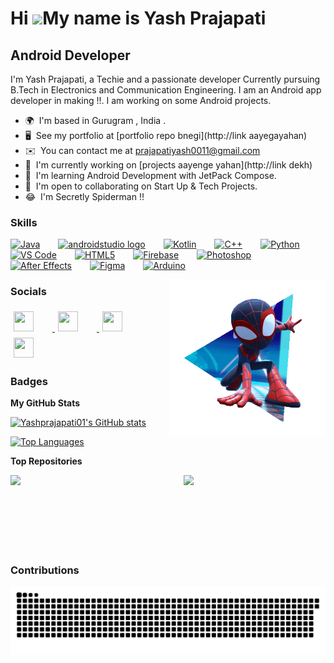 Hi ![](https://user-images.githubusercontent.com/18350557/176309783-0785949b-9127-417c-8b55-ab5a4333674e.gif)My name is Yash Prajapati
======================================================================================================================================

Android Developer
-----------------

I'm Yash Prajapati, a Techie and a passionate developer Currently pursuing B.Tech in Electronics and Communication Engineering. I am an Android app developer in making !!. I am working on some Android projects.

* 🌍  I'm based in Gurugram , India .
* 🖥️  See my portfolio at [portfolio repo bnegi](http://link aayegayahan)
* ✉️  You can contact me at [prajapatiyash0011@gmail.com](mailto:prajapatiyash0011@gmail.com)
* 🚀  I'm currently working on [projects aayenge yahan](http://link dekh)
* 🧠  I'm learning Android Development with JetPack Compose.
* 🤝  I'm open to collaborating on Start Up & Tech Projects.
* 😂  I'm Secretly Spiderman !!

### Skills


<p align="left">
<a href="https://www.oracle.com/java/" target="_blank" rel="noreferrer"><img src="https://raw.githubusercontent.com/danielcranney/readme-generator/main/public/icons/skills/java-colored.svg" width="36" height="36" alt="Java" style="margin-right: 25px;" /></a>
<a href="https://developer.android.com/" target="_blank" rel="noreferrer"><img src="https://cdn.jsdelivr.net/gh/devicons/devicon/icons/androidstudio/androidstudio-original.svg" width="40" height="40" alt="androidstudio logo" style="margin-right: 25px;" /></a>
<a href="https://kotlinlang.org/" target="_blank" rel="noreferrer"><img src="https://raw.githubusercontent.com/danielcranney/readme-generator/main/public/icons/skills/kotlin-colored.svg" width="36" height="36" alt="Kotlin" style="margin-right: 25px;" /></a>
<a href="https://docs.microsoft.com/en-us/cpp/?view=msvc-170" target="_blank" rel="noreferrer"><img src="https://raw.githubusercontent.com/danielcranney/readme-generator/main/public/icons/skills/cplusplus-colored.svg" width="36" height="36" alt="C++" style="margin-right: 25px;" /></a>
<a href="https://www.python.org/" target="_blank" rel="noreferrer"><img src="https://raw.githubusercontent.com/danielcranney/readme-generator/main/public/icons/skills/python-colored.svg" width="36" height="36" alt="Python" style="margin-right: 25px;" /></a>
<a href="https://code.visualstudio.com/" target="_blank" rel="noreferrer"><img src="https://raw.githubusercontent.com/danielcranney/readme-generator/main/public/icons/skills/visualstudiocode.svg" width="36" height="36" alt="VS Code" style="margin-right: 25px;" /></a>
<a href="https://developer.mozilla.org/en-US/docs/Glossary/HTML5" target="_blank" rel="noreferrer"><img src="https://raw.githubusercontent.com/danielcranney/readme-generator/main/public/icons/skills/html5-colored.svg" width="36" height="36" alt="HTML5" style="margin-right: 25px;" /></a>
<a href="https://firebase.google.com/" target="_blank" rel="noreferrer"><img src="https://raw.githubusercontent.com/danielcranney/readme-generator/main/public/icons/skills/firebase-colored.svg" width="36" height="36" alt="Firebase" style="margin-right: 25px;" /></a>
<a href="https://www.adobe.com/uk/products/photoshop.html" target="_blank" rel="noreferrer"><img src="https://raw.githubusercontent.com/danielcranney/readme-generator/main/public/icons/skills/photoshop-colored.svg" width="36" height="36" alt="Photoshop" style="margin-right: 25px;" /></a>
<a href="https://www.adobe.com/uk/products/aftereffects.html" target="_blank" rel="noreferrer"><img src="https://raw.githubusercontent.com/danielcranney/readme-generator/main/public/icons/skills/aftereffects-colored.svg" width="36" height="36" alt="After Effects" style="margin-right: 25px;" /></a>
<a href="https://www.figma.com/" target="_blank" rel="noreferrer"><img src="https://raw.githubusercontent.com/danielcranney/readme-generator/main/public/icons/skills/figma-colored.svg" width="36" height="36" alt="Figma" style="margin-right: 25px;" /></a>
<a href="https://store.arduino.cc/?gclid=Cj0KCQjw2eilBhCCARIsAG0Pf8uueBifykWcsSS4LPESeGQfxGVKJYnzV7bz471XfknQJy_1VINVWM8aAkLtEALw_wcB" target="_blank" rel="noreferrer"><img src="https://raw.githubusercontent.com/danielcranney/readme-generator/main/public/icons/skills/arduino-colored.svg" width="36" height="36" alt="Arduino" style="margin-right: 25px;" /></a>

</p>
<img align="right" width="250" height="250" src="https://github.com/Yashprajapati01/Yashprajapati01/blob/main/material/Shooting%20gif.gif" alt="Spiderman !!"></a>

### Socials

<p align="left">
    <a href="https://www.github.com/Yashprajapati01" target="_blank" rel="noreferrer">
        <picture>
            <source media="(prefers-color-scheme: dark)" srcset="https://raw.githubusercontent.com/danielcranney/readme-generator/main/public/icons/socials/github-dark.svg" />
            <source media="(prefers-color-scheme: light)" srcset="https://raw.githubusercontent.com/danielcranney/readme-generator/main/public/icons/socials/github.svg" />
            <img src="https://raw.githubusercontent.com/danielcranney/readme-generator/main/public/icons/socials/github.svg" width="32" height="32" style="margin-right: 25px; padding: 5px;" />
        </picture>
    </a>
    <a href="http://www.instagram.com/yash_prajapati0011" target="_blank" rel="noreferrer">
        <picture>
            <source media="(prefers-color-scheme: dark)" srcset="https://raw.githubusercontent.com/danielcranney/readme-generator/main/public/icons/socials/instagram-dark.svg" />
            <source media="(prefers-color-scheme: light)" srcset="https://raw.githubusercontent.com/danielcranney/readme-generator/main/public/icons/socials/instagram.svg" />
            <img src="https://raw.githubusercontent.com/danielcranney/readme-generator/main/public/icons/socials/instagram.svg" width="32" height="32" style="margin-right: 25px; padding: 5px;" />
        </picture>
    </a>
    <a href="https://www.linkedin.com/in/yashh01" target="_blank" rel="noreferrer">
        <picture>
            <source media="(prefers-color-scheme: dark)" srcset="https://raw.githubusercontent.com/danielcranney/readme-generator/main/public/icons/socials/linkedin-dark.svg" />
            <source media="(prefers-color-scheme: light)" srcset="https://raw.githubusercontent.com/danielcranney/readme-generator/main/public/icons/socials/linkedin.svg" />
            <img src="https://raw.githubusercontent.com/danielcranney/readme-generator/main/public/icons/socials/linkedin.svg" width="32" height="32" style="margin-right: 25px; padding: 5px;" />
        </picture>
    </a>
    <a href="https://www.x.com//Yash_prajapati1" target="_blank" rel="noreferrer">
        <picture>
            <source media="(prefers-color-scheme: dark)" srcset="https://raw.githubusercontent.com/danielcranney/readme-generator/main/public/icons/socials/twitter-dark.svg" />
            <source media="(prefers-color-scheme: light)" srcset="https://raw.githubusercontent.com/danielcranney/readme-generator/main/public/icons/socials/twitter.svg" />
            <img src="https://raw.githubusercontent.com/danielcranney/readme-generator/main/public/icons/socials/twitter.svg" width="32" height="32" style="margin-right: 25px; padding: 5px;" />
        </picture>
    </a>
</p>

</a></p>

### Badges

<b>My GitHub Stats</b>

<a href="http://www.github.com/Yashprajapati01"><img src="https://github-readme-stats.vercel.app/api?username=Yashprajapati01&show_icons=true&hide=&count_private=true&title_color=0891b2&text_color=ffffff&icon_color=0891b2&bg_color=1c1917&hide_border=true&show_icons=true" alt="Yashprajapati01's GitHub stats" /></a>

<a href="https://github.com/Yashprajapati01" align="left"><img src="https://github-readme-stats.vercel.app/api/top-langs/?username=Yashprajapati01&langs_count=10&title_color=0891b2&text_color=ffffff&icon_color=0891b2&bg_color=1c1917&hide_border=true&locale=en&custom_title=Top%20%Languages" alt="Top Languages" /></a>

<b>Top Repositories</b>

<div width="100%" align="center"><a href="https://github.com/Yashprajapati01/Projects" align="left"><img align="left" width="45%" src="https://github-readme-stats.vercel.app/api/pin/?username=Yashprajapati01&repo=Projects&title_color=0891b2&text_color=ffffff&icon_color=0891b2&bg_color=1c1917&hide_border=true&locale=en" /></a><a href="https://github.com/Yashprajapati01/DSA" align="right"><img align="right" width="45%" src="https://github-readme-stats.vercel.app/api/pin/?username=Yashprajapati01&repo=DSA&title_color=0891b2&text_color=ffffff&icon_color=0891b2&bg_color=1c1917&hide_border=true&locale=en" /></a></div><br /><br /><br /><br /><br /><br /><br />

### Contributions
<img src="https://raw.githubusercontent.com/Yashprajapati01/Yashprajapati01/output/snake.svg" alt="Snake animation" />
